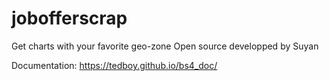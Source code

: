 # jobofferscrap
Get charts with your favorite geo-zone
Open source developped by Suyan

Documentation: 
https://tedboy.github.io/bs4_doc/
